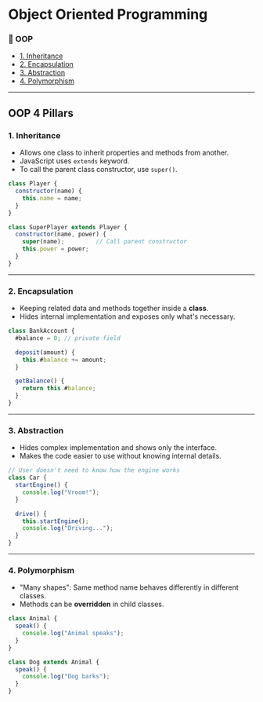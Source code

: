 # Object Oriented Programming

### :link: OOP
- [1. Inheritance](#1-inheritance)
- [2. Encapsulation](#2-encapsulation)
- [3. Abstraction](#3-abstraction)
- [4. Polymorphism](#4-polymorphism)

---

## OOP 4 Pillars

### 1. Inheritance

- Allows one class to inherit properties and methods from another.
- JavaScript uses `extends` keyword.
- To call the parent class constructor, use `super()`.

```js
class Player {
  constructor(name) {
    this.name = name;
  }
}

class SuperPlayer extends Player {
  constructor(name, power) {
    super(name);         // Call parent constructor
    this.power = power;
  }
}
```

---

### 2. Encapsulation

- Keeping related data and methods together inside a **class**.
- Hides internal implementation and exposes only what's necessary.

```js
class BankAccount {
  #balance = 0; // private field

  deposit(amount) {
    this.#balance += amount;
  }

  getBalance() {
    return this.#balance;
  }
}
```

---

### 3. Abstraction

- Hides complex implementation and shows only the interface.
- Makes the code easier to use without knowing internal details.

```js
// User doesn't need to know how the engine works
class Car {
  startEngine() {
    console.log("Vroom!");
  }

  drive() {
    this.startEngine();
    console.log("Driving...");
  }
}
```

---

### 4. Polymorphism

- "Many shapes": Same method name behaves differently in different classes.
- Methods can be **overridden** in child classes.

```js
class Animal {
  speak() {
    console.log("Animal speaks");
  }
}

class Dog extends Animal {
  speak() {
    console.log("Dog barks");
  }
}
```
